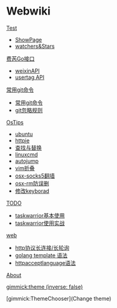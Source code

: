 <!--
  -- Name of your wiki
  -- Do NOT remove the leading `#` character.
  -->

# Webwiki 


<!--
  -- Navigation
  -- (Read: http://dynalon.github.io/mdwiki/#!quickstart.md#Adding_a_navigation)
  -->

<!-- [About](pages/about.md) -->
<!-- [Download](pages/download.md) -->

<!-- A more complex navigation example: ----------------------------------------

[Menu Item 1]()

  * # SubMenu Heading 1
  * [SubMenu Item 1](pages/subitem1.md)
  * [SubMenu Item 2](pages/subitem2.md)
  - - - -
  * # SubMenu Heading 2
  * [SubMenu Item 3](pages/subitem3.md)
  - - - -
  * # SubMenu Heading 3
  * [SubMenu Item 3](pages/subitem3.md)

[Menu Item 2](pages/item2.md)

[Menu Item 3](pages/item3.md)

---------------------------------------------------------------------------- -->


[Test]()

 * [ShowPage](pages/test/testPage.md)
 * [watchers&Stars](pages/test/github.md)

[费芮Go接口]()

 * [weixinAPI](pages/goapi/weixin/index.md)
 * [usertag API](pages/goapi/usertag/index.md)

[常用git命令]()

 * [常用git命令](pages/gitstudy/oftenuse.md)
 * [git忽略规则](pages/gitstudy/gitignore.md)

[OsTips]()

 * [ubuntu](pages/ostips/ubuntu.md)
 * [httpie](pages/ostips/httpie.md)
 * [查找与替换](pages/ostips/osfind.md)
 * [linuxcmd](pages/ostips/linuxcmd.md)
 * [autojump](pages/ostips/autojump.md)
 * [vim折叠](pages/ostips/vimfold.md)
 * [osx-socks5翻墙](pages/ostips/osx-socks5.md)
 * [osx-rm防误删](pages/ostips/remove.md)
 * [修改keyborad](pages/ostips/modifiedkeyborad.md)

[TODO]()

 * [taskwarrior基本使用](pages/todo/task1.md)
 * [taskwarrior使用实战](pages/todo/task_use_summary.md)

[web]()

 * [http协议长连接/长轮询](pages/web/http.md)
 * [golang template 语法](pages/web/gotemplate.md)
 * [httpacceptlanguage语法](pages/web/httpacceptlanguage.md)

[About](pages/about/about.md)

<!--
  -- Change the Language
  -- Could be useful when there's' more than one language wiki.
  -->

<!--
[Change the Language]()

  * [English (United States)](/en_US/)
  * [English (United Kingdom)](/en_GB/)
  * [Italian](/it/)
-->

<!--
  -- Let the user choose a theme
  -- (Read: http://dynalon.github.io/mdwiki/#!quickstart.md#Adding_a_navigation)
  -->

<!--
[gimmick:themechooser](Choose theme)
-->

<!--
  -- Default theme
  -- (Read: http://dynalon.github.io/mdwiki/#!customizing.md#Theme_chooser)
  -->

<!-- [gimmick:theme](spacelab) -->

<!-- set a default theme -->
[gimmick:theme (inverse: false)](bootstrap)

<!-- show a theme chooser in the menu bar -->
[gimmick:ThemeChooser](Change theme)

<!-- show a fork me on github ribbon -->
<!-- [gimmick:forkmeongithub](http://github.com/Dynalon/mdwiki-seed/) -->
